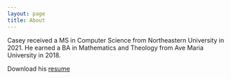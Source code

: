 ```yaml
---
layout: page
title: About
---
```


Casey received a MS in Computer Science from Northeastern University in 2021.
He earned a BA in Mathematics and Theology from Ave Maria University in 2018.

Download his [resume](/assets/resume.pdf)